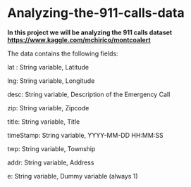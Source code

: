 # Analyzing-the-911-calls-data

**In this project we will be analyzing the 911 calls dataset https://www.kaggle.com/mchirico/montcoalert**

The data contains the following fields:

lat : String variable, Latitude

lng: String variable, Longitude

desc: String variable, Description of the Emergency Call

zip: String variable, Zipcode

title: String variable, Title

timeStamp: String variable, YYYY-MM-DD HH:MM:SS

twp: String variable, Township

addr: String variable, Address

e: String variable, Dummy variable (always 1)
